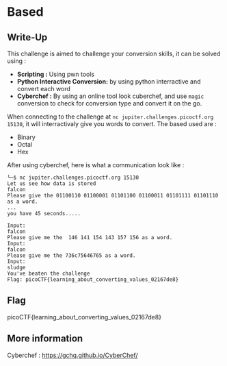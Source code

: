 # Based

## Write-Up

This challenge is aimed to challenge your conversion skills, it can be solved using :

 - **Scripting :** Using pwn tools
 - **Python Interactive Conversion:** by using python interractive and convert each word
 - **Cyberchef :** By using an online tool look cuberchef, and use `magic` conversion to check for conversion type and convert it on the go.

When connecting to the challenge at `nc jupiter.challenges.picoctf.org 15130`, it will interractivaly give you words to convert. The based used are :

 - Binary
 - Octal
 - Hex

After using cyberchef, here is what a communication look like :

```
└─$ nc jupiter.challenges.picoctf.org 15130
Let us see how data is stored
falcon
Please give the 01100110 01100001 01101100 01100011 01101111 01101110 as a word.
...
you have 45 seconds.....

Input:
falcon
Please give me the  146 141 154 143 157 156 as a word.
Input:
falcon
Please give me the 736c75646765 as a word.
Input:
sludge
You've beaten the challenge
Flag: picoCTF{learning_about_converting_values_02167de8}
```

## Flag

picoCTF{learning_about_converting_values_02167de8}

## More information

Cyberchef : https://gchq.github.io/CyberChef/